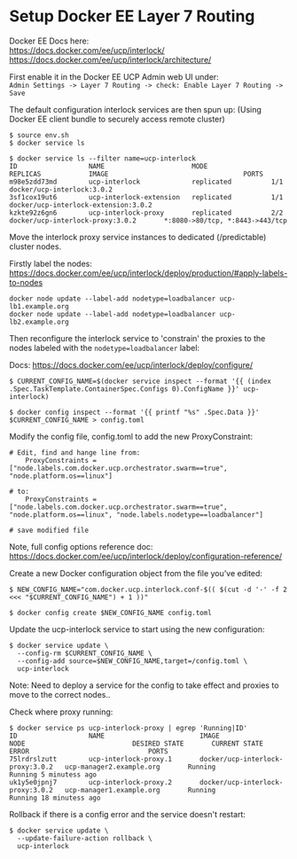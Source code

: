 # Setup Docker EE Layer 7 Routing

Docker EE Docs here:  
https://docs.docker.com/ee/ucp/interlock/  
https://docs.docker.com/ee/ucp/interlock/architecture/

First enable it in the Docker EE UCP Admin web UI under:  
`Admin Settings -> Layer 7 Routing -> check: Enable Layer 7 Routing -> Save`

The default configuration interlock services are then spun up:
(Using Docker EE client bundle to securely access remote cluster)
```
$ source env.sh
$ docker service ls

$ docker service ls --filter name=ucp-interlock
ID                  NAME                      MODE                REPLICAS            IMAGE                                  PORTS
m98e5zdd73md        ucp-interlock             replicated          1/1                 docker/ucp-interlock:3.0.2
3sf1cox19ut6        ucp-interlock-extension   replicated          1/1                 docker/ucp-interlock-extension:3.0.2
kzkte92z6gn6        ucp-interlock-proxy       replicated          2/2                 docker/ucp-interlock-proxy:3.0.2       *:8080->80/tcp, *:8443->443/tcp
```

Move the interlock proxy service instances to dedicated (/predictable) cluster nodes.

Firstly label the nodes:  
https://docs.docker.com/ee/ucp/interlock/deploy/production/#apply-labels-to-nodes  
```
docker node update --label-add nodetype=loadbalancer ucp-lb1.example.org
docker node update --label-add nodetype=loadbalancer ucp-lb2.example.org
```
Then reconfigure the interlock service to 'constrain' the proxies to the nodes labeled with the `nodetype=loadbalancer` label:

Docs: https://docs.docker.com/ee/ucp/interlock/deploy/configure/  
```
$ CURRENT_CONFIG_NAME=$(docker service inspect --format '{{ (index .Spec.TaskTemplate.ContainerSpec.Configs 0).ConfigName }}' ucp-interlock)

$ docker config inspect --format '{{ printf "%s" .Spec.Data }}' $CURRENT_CONFIG_NAME > config.toml
```
Modify the config file, config.toml to add the new ProxyConstraint:
```
# Edit, find and hange line from:
    ProxyConstraints = ["node.labels.com.docker.ucp.orchestrator.swarm==true", "node.platform.os==linux"]

# to:
    ProxyConstraints = ["node.labels.com.docker.ucp.orchestrator.swarm==true", "node.platform.os==linux", "node.labels.nodetype==loadbalancer"]

# save modified file
```
Note, full config options reference doc:  
https://docs.docker.com/ee/ucp/interlock/deploy/configuration-reference/

Create a new Docker configuration object from the file you’ve edited:  
```
$ NEW_CONFIG_NAME="com.docker.ucp.interlock.conf-$(( $(cut -d '-' -f 2 <<< "$CURRENT_CONFIG_NAME") + 1 ))"

$ docker config create $NEW_CONFIG_NAME config.toml
```

Update the ucp-interlock service to start using the new configuration:  
```
$ docker service update \
  --config-rm $CURRENT_CONFIG_NAME \
  --config-add source=$NEW_CONFIG_NAME,target=/config.toml \
  ucp-interlock
```
Note: Need to deploy a service for the config to take effect and proxies to move to the correct nodes..  


Check where proxy running:
```
$ docker service ps ucp-interlock-proxy | egrep 'Running|ID'
ID                  NAME                        IMAGE                              NODE                           DESIRED STATE       CURRENT STATE           ERROR                              PORTS
75lrdrslzutt        ucp-interlock-proxy.1       docker/ucp-interlock-proxy:3.0.2   ucp-manager2.example.org       Running             Running 5 minutess ago
uk1y5e0jpnj7        ucp-interlock-proxy.2       docker/ucp-interlock-proxy:3.0.2   ucp-manager1.example.org       Running             Running 18 minutess ago
```
Rollback if there is a config error and the service doesn't restart:  
```
$ docker service update \
  --update-failure-action rollback \
  ucp-interlock
```
